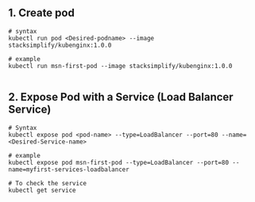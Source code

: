 ## 1. Create pod 

```t
# syntax
kubectl run pod <Desired-podname> --image stacksimplify/kubenginx:1.0.0 

# example
kubectl run msn-first-pod --image stacksimplify/kubenginx:1.0.0 


```
## 2. Expose Pod with a Service (Load Balancer Service)

```t
# Syntax
kubectl expose pod <pod-name> --type=LoadBalancer --port=80 --name=<Desired-Service-name>

# example 
kubectl expose pod msn-first-pod --type=LoadBalancer --port=80 --name=myfirst-services-loadbalancer

# To check the service 
kubectl get service

```